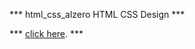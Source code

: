 ***  html_css_alzero 
HTML CSS Design ***


***  [click here](https://titotarek.github.io/html_css_alzero/). ***
